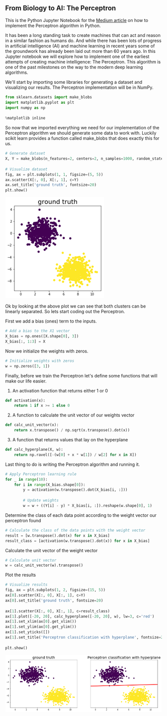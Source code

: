 
## From Biology to AI: The Perceptron

This is the Python Jupyter Notebook for the [Medium article](https://towardsdatascience.com/from-biology-to-ai-the-perceptron-81abfdc788bf) on how to implement the Perceptron algorithm in Python.

It has been a long standing task to create machines that can act and reason in a similar fashion as humans do. And while there has been lots of progress in artificial intelligence (AI) and machine learning in recent years some of the groundwork has already been laid out more than 60 years ago. In this Jupyter notebook we will explore how to implement one of the earliest attempts of creating machine intelligence: The Perceptron. This algorithm is one of the past milestones on the way to the modern deep learning algorithms.

We'll start by importing some libraries for generating a dataset and visualizing our results. The Perceptron implementation will be in NumPy.


```python
from sklearn.datasets import make_blobs
import matplotlib.pyplot as plt
import numpy as np

%matplotlib inline
```

So now that we imported everything we need for our implementation of the Perceptron algorithm we should generate some data to work with. Luckily scikit learn provides a function called make_blobs that does exactly this for us.


```python
# Generate dataset
X, Y = make_blobs(n_features=2, centers=2, n_samples=1000, random_state=18)

# Visualize dataset
fig, ax = plt.subplots(1, 1, figsize=(5, 5))
ax.scatter(X[:, 0], X[:, 1], c=Y)
ax.set_title('ground truth', fontsize=20)
plt.show()
```


![png](images/perceptron_4_0.png)


Ok by looking at the above plot we can see that both clusters can be linearly separated. So lets start coding out the Perceptron.

First we add a bias (ones) term to the inputs.


```python
# Add a bias to the X1 vector
X_bias = np.ones([X.shape[0], 3])
X_bias[:, 1:3] = X
```

Now we initialize the weights with zeros.


```python
# Initialize weights with zeros
w = np.zeros([3, 1])
```

Finally, before we train the Perceptron let's define some functions that will make our life easier.

1) An activation function that returns either 1 or 0


```python
def activation(x):
    return 1 if x >= 1 else 0
```

2) A function to calculate the unit vector of our weights vector


```python
def calc_unit_vector(x):
    return x.transpose() / np.sqrt(x.transpose().dot(x))
```

3) A function that returns values that lay on the hyperplane


```python
def calc_hyperplane(X, w):
    return np.ravel([-(w[0] + x * w[1]) / w[2] for x in X])
```

Last thing to do is writing the Perceptron algorithm and running it.


```python
# Apply Perceptron learning rule
for _ in range(10):
    for i in range(X_bias.shape[0]):
        y = activation(w.transpose().dot(X_bias[i, :]))

        # Update weights
        w = w + ((Y[i] - y) * X_bias[i, :]).reshape(w.shape[0], 1)
```

Determine the class of each data point according to the weight vector our perceptron found


```python
# Calculate the class of the data points with the weight vector
result = [w.transpose().dot(x) for x in X_bias]
result_class = [activation(w.transpose().dot(x)) for x in X_bias]
```

Calculate the unit vector of the weight vector


```python
# Calculate unit vector
w = calc_unit_vector(w).transpose()
```

Plot the results


```python
# Visualize results
fig, ax = plt.subplots(1, 2, figsize=(15, 5))
ax[0].scatter(X[:, 0], X[:, 1], c=Y)
ax[0].set_title('ground truth', fontsize=20)

ax[1].scatter(X[:, 0], X[:, 1], c=result_class)
ax[1].plot([-20, 20], calc_hyperplane([-20, 20], w), lw=3, c='red')
ax[1].set_xlim(ax[0].get_xlim())
ax[1].set_ylim(ax[0].get_ylim())
ax[1].set_yticks([])
ax[1].set_title('Perceptron classification with hyperplane', fontsize=20)

plt.show()
```


![png](images/perceptron_22_0.png)
